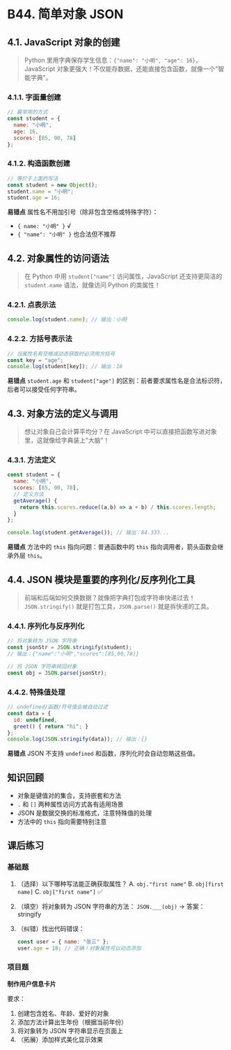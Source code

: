 # B44. 简单对象 JSON

## 4.1. JavaScript 对象的创建

> Python 里用字典保存学生信息：`{"name": "小明", "age": 16}`，JavaScript 对象更强大！不仅能存数据，还能直接包含函数，就像一个"智能字典"。

### 4.1.1. 字面量创建

```javascript
// 最常用的方式
const student = {
  name: "小明",
  age: 16,
  scores: [85, 90, 78]
};
```

### 4.1.2. 构造函数创建

```javascript
// 等价于上面的写法
const student = new Object();
student.name = "小明";
student.age = 16;
```

**易错点** 属性名不用加引号（除非包含空格或特殊字符）：
- `{ name: "小明" }` √
- `{ "name": "小明" }` 也合法但不推荐

## 4.2. 对象属性的访问语法

> 在 Python 中用 `student["name"]` 访问属性，JavaScript 还支持更简洁的 `student.name` 语法，就像访问 Python 的类属性！

### 4.2.1. 点表示法

```javascript
console.log(student.name); // 输出：小明
```

### 4.2.2. 方括号表示法
```javascript
// 当属性名有空格或动态获取时必须用方括号
const key = "age";
console.log(student[key]); // 输出：16
```

**易错点** `student.age` 和 `student["age"]` 的区别：前者要求属性名是合法标识符，后者可以接受任何字符串。

## 4.3. 对象方法的定义与调用

> 想让对象自己会计算平均分？在 JavaScript 中可以直接把函数写进对象里，这就像给字典装上"大脑"！

### 4.3.1. 方法定义

```javascript
const student = {
  name: "小明",
  scores: [85, 90, 78],
  // 定义方法
  getAverage() {
    return this.scores.reduce((a,b) => a + b) / this.scores.length;
  }
};

console.log(student.getAverage()); // 输出：84.333...
```

**易错点** 方法中的 `this` 指向问题：普通函数中的 `this` 指向调用者，箭头函数会继承外层 `this`。

## 4.4. JSON 模块是重要的序列化/反序列化工具

> 前端和后端如何交换数据？就像把字典打包成字符串快递过去！`JSON.stringify()` 就是打包工具，`JSON.parse()` 就是拆快递的工具。

### 4.4.1. 序列化与反序列化

```javascript
// 将对象转为 JSON 字符串
const jsonStr = JSON.stringify(student);
// 输出：{"name":"小明","scores":[85,90,78]}

// 将 JSON 字符串转回对象
const obj = JSON.parse(jsonStr);
```

### 4.4.2. 特殊值处理

```javascript
// undefined/函数/符号值会被自动过滤
const data = {
  id: undefined,
  greet() { return "hi"; }
};
console.log(JSON.stringify(data)); // 输出：{}
```

**易错点** JSON 不支持 `undefined` 和函数，序列化时会自动忽略这些值。

## 知识回顾

- 对象是键值对的集合，支持嵌套和方法
- `.` 和 `[]` 两种属性访问方式各有适用场景
- JSON 是数据交换的标准格式，注意特殊值的处理
- 方法中的 `this` 指向需要特别注意

## 课后练习

### 基础题

1. （选择）以下哪种写法能正确获取属性？
   A. `obj."first name"`
   B. `obj[first name]`
   C. `obj["first name"]` ✅

2. （填空）将对象转为 JSON 字符串的方法：
   `JSON.___(obj)` → 答案：stringify

3. （纠错）找出代码错误：
   ```javascript
   const user = { name: "张三" };
   user.age = 18; // 正确！对象属性可以动态添加
   ```

### 项目题

**制作用户信息卡片**

要求：
1. 创建包含姓名、年龄、爱好的对象
2. 添加方法计算出生年份（根据当前年份）
3. 将对象转为 JSON 字符串显示在页面上
4. （拓展）添加样式美化显示效果
